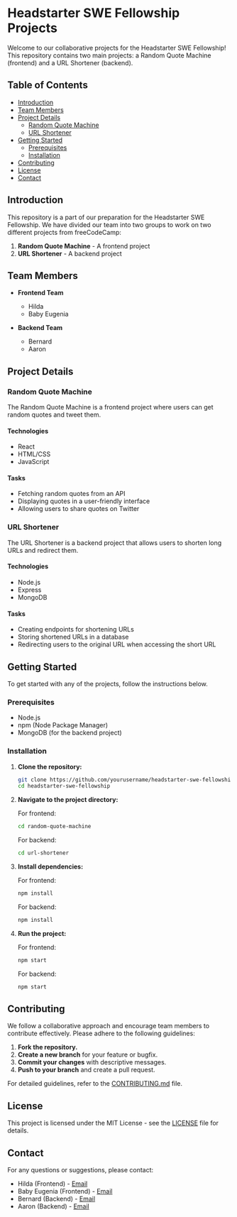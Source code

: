 # Headstarter SWE Fellowship Projects

Welcome to our collaborative projects for the Headstarter SWE Fellowship! This repository contains two main projects: a Random Quote Machine (frontend) and a URL Shortener (backend).

## Table of Contents

- [Introduction](#introduction)
- [Team Members](#team-members)
- [Project Details](#project-details)
  - [Random Quote Machine](#random-quote-machine)
  - [URL Shortener](#url-shortener)
- [Getting Started](#getting-started)
  - [Prerequisites](#prerequisites)
  - [Installation](#installation)
- [Contributing](#contributing)
- [License](#license)
- [Contact](#contact)

## Introduction

This repository is a part of our preparation for the Headstarter SWE Fellowship. We have divided our team into two groups to work on two different projects from freeCodeCamp:
1. **Random Quote Machine** - A frontend project
2. **URL Shortener** - A backend project

## Team Members

- **Frontend Team**
  - Hilda
  - Baby Eugenia

- **Backend Team**
  - Bernard
  - Aaron

## Project Details

### Random Quote Machine

The Random Quote Machine is a frontend project where users can get random quotes and tweet them. 

#### Technologies
- React
- HTML/CSS
- JavaScript

#### Tasks
- Fetching random quotes from an API
- Displaying quotes in a user-friendly interface
- Allowing users to share quotes on Twitter

### URL Shortener

The URL Shortener is a backend project that allows users to shorten long URLs and redirect them.

#### Technologies
- Node.js
- Express
- MongoDB

#### Tasks
- Creating endpoints for shortening URLs
- Storing shortened URLs in a database
- Redirecting users to the original URL when accessing the short URL

## Getting Started

To get started with any of the projects, follow the instructions below.

### Prerequisites

- Node.js
- npm (Node Package Manager)
- MongoDB (for the backend project)

### Installation

1. **Clone the repository:**

    ```bash
    git clone https://github.com/yourusername/headstarter-swe-fellowship.git
    cd headstarter-swe-fellowship
    ```

2. **Navigate to the project directory:**

    For frontend:
    ```bash
    cd random-quote-machine
    ```

    For backend:
    ```bash
    cd url-shortener
    ```

3. **Install dependencies:**

    For frontend:
    ```bash
    npm install
    ```

    For backend:
    ```bash
    npm install
    ```

4. **Run the project:**

    For frontend:
    ```bash
    npm start
    ```

    For backend:
    ```bash
    npm start
    ```

## Contributing

We follow a collaborative approach and encourage team members to contribute effectively. Please adhere to the following guidelines:

1. **Fork the repository.**
2. **Create a new branch** for your feature or bugfix.
3. **Commit your changes** with descriptive messages.
4. **Push to your branch** and create a pull request.

For detailed guidelines, refer to the [CONTRIBUTING.md](CONTRIBUTING.md) file.

## License

This project is licensed under the MIT License - see the [LICENSE](LICENSE) file for details.

## Contact

For any questions or suggestions, please contact:

- Hilda (Frontend) - [Email](mailto:hilda@example.com)
- Baby Eugenia (Frontend) - [Email](mailto:babyeugenia@example.com)
- Bernard (Backend) - [Email](mailto:bernard@example.com)
- Aaron (Backend) - [Email](mailto:aaron@example.com)

